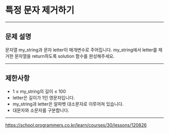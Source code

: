 # 특정 문자 제거하기

---

## 문제 설명

문자열 my_string과 문자 letter이 매개변수로 주어집니다. my_string에서 letter를 제거한 문자열을 return하도록 solution 함수를 완성해주세요.

---

## 제한사항

- 1 ≤ my_string의 길이 ≤ 100
- letter은 길이가 1인 영문자입니다.
- my_string과 letter은 알파벳 대소문자로 이루어져 있습니다.
- 대문자와 소문자를 구분합니다.

---

https://school.programmers.co.kr/learn/courses/30/lessons/120826
